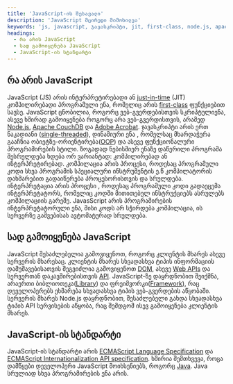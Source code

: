 ```yaml
---
title: 'JavaScript-ის შესავალი'
description: 'JavaScript მცირედი მიმოხილვა'
keywords: 'js, javascript, ჯავასკრიპტი, jit, first-class, node.js, apache couchdb, adobe acrobat, single-threaded, oop, framework, library, ecmascript'
headings:
  - რა არის JavaScript
  - სად გამოიყენება JavaScript
  - JavaScript-ის სტანდარტი
---
```


## რა არის JavaScript

JavaScript (JS) არის ინტერპრეტირებადი ან [just-in-time](https://en.wikipedia.org/wiki/Just-in-time_compilation) (JIT) კომპილირებადი პროგრამული ენა,
რომელიც არის [first-class](./references/javascript/first-class) ფუნქციებით სავსე. JavaScript ცნობილია, როგორც ვებ-გვერდებისთვის სკრიპტულიენა,
ასევე ხშირად გამოიყენება როგორც არა ვებ-გვერდისთვის, არამედ [Node.js](./references/javascript/node.js), [Apache CouchDB](https://couchdb.apache.org/) და [Adobe Acrobat](https://opensource.adobe.com/dc-acrobat-sdk-docs/acrobatsdk/). ჯავასკრიპტი არის ერთ ნაკადიანი ([single-threaded](./references/javascript/single-threaded)),
დინამიური ენა , რომელსაც მხარდაჭერა გააჩნია ობიეტზე-ორიენტირება([OOP](./references/javascript/oop)) და ასევე ფუნქციონალური პროგრამირების სტილი.
ზოგადად ნებისმიერ ენაზე დაწერილი პროგრამა შესრულდება ხდება ორ ვარიანტად: კომპილირებად ან ინტერპრეტირებად. კომპილაცია არის პროცესი,
როდესაც პროგრამული კოდი სხვა პროგრამის სპეციალური ინსტრუმენტის ე.წ კომპილატორის დახმარებით გადაიწერება პროცესორისთვის და სრულდება.
ინტერპრეტაცია არის პროცესი , როდესაც პროგრამული კოდი გადაეცემა ინტერპრეტატორს, რომელიც კოდში მითითებულ ინსტრუქციებს ასრულებს კომპილაციის გარეშე.
JavasScript არის პროგრამირების ინტერპრეტატორული ენა, მისი კოდს არ სჭირდება კომპილაცია, ის სერვერზე გაშვებისას ავტომატურად სრულდება.

## სად გამოიყენება JavaScript

JavaScript შესაძლებელია გამოვიყენოთ, როგორც კლიენტის მხარეს ასევე სერვერის მხარესაც. კლიენტის მხარეს სხვადასხვა ტიპის ინფორმაციის დამუშავებისათვის შეგვიძლია გამოვიყენოთ [DOM](./referenecs/javascript/dom), ასევე [Web APIs](./references/javascript/web-api) და სერვერთან დაკავშირებისთვის [API](./reference/javascript/api). JavaScript-ზე დაყრდნობით შეიქმნა, არაერთი ბიბლიოთეკა([Library](./references/javascript/library)) და ფრეიმვორკი([Framework](./references/javascript/framework)), რაც დეველოპერებს ეხმარება სხვადასხვა ტიპის ვებ-გვერდების აწყობაში. სერვერის მხარეს Node.js დაყრდნობით, შესაძლებელი გახდა სხვადასხვა ტიპის API სერვისების აწყობა, რაც შემდგომ ისევ გამოიყენება კლიენტის მხარეს.

## JavaScript-ის სტანდარტი

JavaScript-ის სტანდარტი არის [ECMAScript Language Specification](https://tc39.es/ecma262/) და [ECMAScript Internationalization API specification](https://tc39.es/ecma402/).
ხშირია შემთხვევა, როცა დამწყები დეველოპერი JavaScript მოიხსენიებს, როგორც [Java](<https://en.wikipedia.org/wiki/Java_(programming_language)>). Java სრულიად სხვა პროგრამირების ენა არის.
